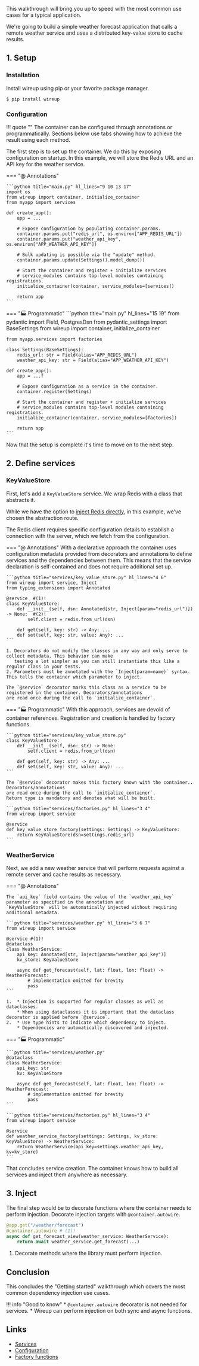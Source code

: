 This walkthrough will bring you up to speed with the most common use cases for a typical application.

We're going to build a simple weather forecast application that calls a remote weather service and 
uses a distributed key-value store to cache results.

## 1. Setup

### Installation

Install wireup using pip or your favorite package manager.

```shell
$ pip install wireup
```

### Configuration

!!! quote ""
    The container can be configured through annotations or programmatically. 
    Sections below use tabs showing how to achieve the result using each method.

The first step is to set up the container. We do this by exposing configuration on startup.
In this example, we will store the Redis URL and an API key for the weather service.

=== "@ Annotations"

    ```python title="main.py" hl_lines="9 10 13 17"
    import os
    from wireup import container, initialize_container
    from myapp import services

    def create_app():
        app = ...
        
        # Expose configuration by populating container.params.
        container.params.put("redis_url", os.environ["APP_REDIS_URL"])
        container.params.put("weather_api_key", os.environ["APP_WEATHER_API_KEY"])

        # Bulk updating is possible via the "update" method.
        container.params.update(Settings().model_dump())
        
        # Start the container and register + initialize services
        # service_modules contains top-level modules containing registrations.
        initialize_container(container, service_modules=[services])

        return app
    ```

=== "🏭 Programmatic"
    ```python title="main.py" hl_lines="15 19"
    from pydantic import Field, PostgresDsn
    from pydantic_settings import BaseSettings
    from wireup import container, initialize_container

    from myapp.services import factories
    
    class Settings(BaseSettings):
        redis_url: str = Field(alias="APP_REDIS_URL")  
        weather_api_key: str = Field(alias="APP_WEATHER_API_KEY")  

    def create_app():
        app = ...f
        
        # Expose configuration as a service in the container.
        container.register(Settings)
        
        # Start the container and register + initialize services
        # service_modules contains top-level modules containing registrations.
        initialize_container(container, service_modules=[factories])

        return app
    ```

Now that the setup is complete it's time to move on to the next step.

## 2. Define services
### KeyValueStore

First, let's add a `KeyValueStore` service. We wrap Redis with a class that abstracts it. 

While we have the option to [inject Redis directly](factory_functions.md#inject-a-third-party-class), 
in this example, we've chosen the abstraction route. 

The Redis client requires specific configuration details to establish a connection with the server, 
which we fetch from the configuration.

=== "@ Annotations"
    With a declarative approach the container uses configuration metadata
    provided from decorators and annotations to define services and the dependencies between them. 
    This means that the service declaration is self-contained and does not require additional set up.


    ```python title="services/key_value_store.py" hl_lines="4 6"
    from wireup import service, Inject
    from typing_extensions import Annotated

    @service  #(1)!
    class KeyValueStore:
        def __init__(self, dsn: Annotated[str, Inject(param="redis_url")]) -> None:  #(2)!
            self.client = redis.from_url(dsn)

        def get(self, key: str) -> Any: ...
        def set(self, key: str, value: Any): ...
    ```

    1. Decorators do not modify the classes in any way and only serve to collect metadata. This behavior can make
       testing a lot simpler as you can still instantiate this like a regular class in your tests.
    2. Parameters must be annotated with the `Inject(param=name)` syntax. This tells the container which parameter to inject.
    
    The `@service` decorator marks this class as a service to be registered in the container. Decorators/annotations
    are read once during the call to `initialize_container`.

=== "🏭 Programmatic"
    With this approach, services are devoid of container references. 
    Registration and creation is handled by factory functions.

    ```python title="services/key_value_store.py"
    class KeyValueStore:
        def __init__(self, dsn: str) -> None:
            self.client = redis.from_url(dsn)

        def get(self, key: str) -> Any: ...
        def set(self, key: str, value: Any): ...
    ```

    The `@service` decorator makes this factory known with the container.. Decorators/annotations
    are read once during the call to `initialize_container`. 
    Return type is mandatory and denotes what will be built.

    ```python title="services/factories.py" hl_lines="3 4"
    from wireup import service

    @service
    def key_value_store_factory(settings: Settings) -> KeyValueStore:
        return KeyValueStore(dsn=settings.redis_url)
    ```

### WeatherService

Next, we add a new weather service that will perform requests against a remote server and cache results
as necessary.

=== "@ Annotations"

    The `api_key` field contains the value of the `weather_api_key` parameter as specified in the annotation and
    `KeyValueStore` will be automatically injected without requiring additional metadata.

    ```python title="services/weather.py" hl_lines="3 6 7"
    from wireup import service

    @service #(1)!
    @dataclass
    class WeatherService:
        api_key: Annotated[str, Inject(param="weather_api_key")]
        kv_store: KeyValueStore

        async def get_forecast(self, lat: float, lon: float) -> WeatherForecast:
            # implementation omitted for brevity
            pass
    ```

    1.  * Injection is supported for regular classes as well as dataclasses.
        * When using dataclasses it is important that the dataclass decorator is applied before `@service`.
    2.  * Use type hints to indicate which dependency to inject.
        * Dependencies are automatically discovered and injected.

=== "🏭 Programmatic"

    ```python title="services/weather.py"
    @dataclass 
    class WeatherService:
        api_key: str
        kv: KeyValueStore

        async def get_forecast(self, lat: float, lon: float) -> WeatherForecast:
            # implementation omitted for brevity
            pass
    ```

    ```python title="services/factories.py" hl_lines="3 4"
    from wireup import service

    @service
    def weather_service_factory(settings: Settings, kv_store: KeyValueStore) -> WeatherService:
        return WeatherService(api_key=settings.weather_api_key, kv=kv_store)
    ```

That concludes service creation. The container knows how to build all services and inject them anywhere as necessary.

## 3. Inject

The final step would be to decorate functions where the container needs to perform injection.
Decorate injection targets with `@container.autowire`.


```python title="views/posts.py" hl_lines="2"
@app.get("/weather/forecast")
@container.autowire # (1)!
async def get_forecast_view(weather_service: WeatherService):
    return await weather_service.get_forecast(...)
```

1. Decorate methods where the library must perform injection.

## Conclusion

This concludes the "Getting started" walkthrough which covers the most common dependency injection use cases.

!!! info "Good to know"
    * `@container.autowire` decorator is not needed for services.
    * Wireup can perform injection on both sync and async functions.

## Links

* [Services](services.md)
* [Configuration](configuration.md)
* [Factory functions](factory_functions.md)
